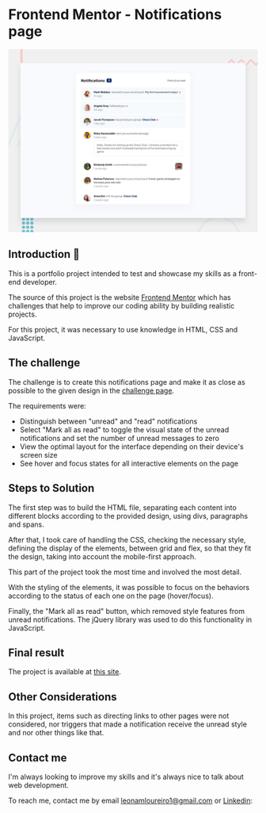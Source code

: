 # Frontend Mentor - Notifications page

![Design preview for the Notifications page coding challenge](./design/desktop-preview.jpg)

## Introduction 👋

This is a portfolio project intended to test and showcase my skills as a front-end developer.

The source of this project is the website [Frontend Mentor](https://www.frontendmentor.io) which has challenges that help to improve our coding ability by building realistic projects.

For this project, it was necessary to use knowledge in HTML, CSS and JavaScript.

## The challenge

The challenge is to create this notifications page and make it as close as possible to the given design in the [challenge page](https://www.frontendmentor.io/challenges/notifications-page-DqK5QAmKbC).

The requirements were: 

- Distinguish between "unread" and "read" notifications
- Select "Mark all as read" to toggle the visual state of the unread notifications and set the number of unread messages to zero
- View the optimal layout for the interface depending on their device's screen size
- See hover and focus states for all interactive elements on the page

## Steps to Solution

The first step was to build the HTML file, separating each content into different blocks according to the provided design, using divs, paragraphs and spans.

After that, I took care of handling the CSS, checking the necessary style, defining the display of the elements, between grid and flex, so that they fit the design, taking into account the mobile-first approach.

This part of the project took the most time and involved the most detail.

With the styling of the elements, it was possible to focus on the behaviors according to the status of each one on the page (hover/focus).

Finally, the "Mark all as read" button, which removed style features from unread notifications. The jQuery library was used to do this functionality in JavaScript.

## Final result

The project is available at [this site](https://euphonious-otter-fefe50.netlify.app/). 

## Other Considerations

In this project, items such as directing links to other pages were not considered, nor triggers that made a notification receive the unread style and nor other things like that.

## Contact me

I'm always looking to improve my skills and it's always nice to talk about web development.

To reach me, contact me by email leonamloureiro1@gmail.com or [Linkedin](https://www.linkedin.com/in/leonamloureiro/):
